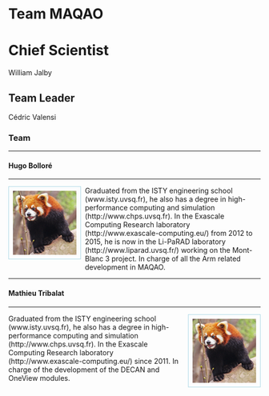 # Team MAQAO

# Chief Scientist

William Jalby

## Team Leader

Cédric Valensi

### Team

----
#### Hugo Bolloré
----

<div>
  <img style="float:left;padding:8px;border:1px solid lightblue;margin-right:8px;clear:both;" src="images/panda-roux-smaller.png" alt="Red panda" title="Cute and like apples!" />
  <p style="overflow:auto;display:block;">
    Graduated from the ISTY engineering school (www.isty.uvsq.fr), he also has a degree in high-performance computing and simulation (http://www.chps.uvsq.fr).
    In the Exascale Computing Research laboratory (http://www.exascale-computing.eu/) from 2012 to 2015, he is now in the Li-PaRAD laboratory (http://www.liparad.uvsq.fr/) working on the Mont-Blanc 3 project.
    In charge of all the Arm related development in MAQAO.
  </p>
</div>

----
#### Mathieu Tribalat
----

<div>
  <img style="float:right;padding:8px;border:1px solid lightblue;margin-left:8px;clear:both;" src="images/panda-roux-smaller.png" alt="Red panda" title="Cute but psycho!" />
  <p style="overflow:auto;display:block;">
    Graduated from the ISTY engineering school (www.isty.uvsq.fr), he also has a degree in high-performance computing and simulation (http://www.chps.uvsq.fr).
    In the Exascale Computing Research laboratory (http://www.exascale-computing.eu/) since 2011.
    In charge of the development of the DECAN and OneView modules.
  </p>
</div>
